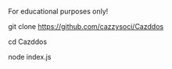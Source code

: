  For educational purposes only!


 git clone https://github.com/cazzysoci/Cazddos

 cd Cazddos

 node index.js

